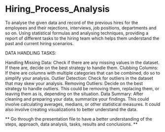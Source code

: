 # Hiring_Process_Analysis

To analyse the given data and record of the previous hires for the employees and their rejections, interviews, job positions, departments and so on.  Using statistical formulas and  analysing techniques, providing a report of different tasks to the hiring team which helps them understand the past and current hiring scenarios. 

DATA HANDLING TASKS:

Handling Missing Data: Check if there are any missing values in the dataset. If there are, decide on the best strategy to handle them.
Clubbing Columns: If there are columns with multiple categories that can be combined, do so to simplify your analysis.
Outlier Detection: Check for outliers in the dataset that may skew your analysis.
Removing Outliers: Decide on the best strategy to handle outliers. This could be removing them, replacing them, or leaving them as is, depending on the situation.
Data Summary: After cleaning and preparing your data, summarize your findings. This could involve calculating averages, medians, or other statistical measures. It could also involve creating visualizations to better understand the data.

** Go through the presentation file to have a better understanding of the steps, approach, data analysis, tasks, results and conclusions. **
